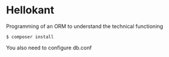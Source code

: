 # Hellokant
Programming of an ORM to understand the technical functioning

`$ composer install`

You also need to configure db.conf
